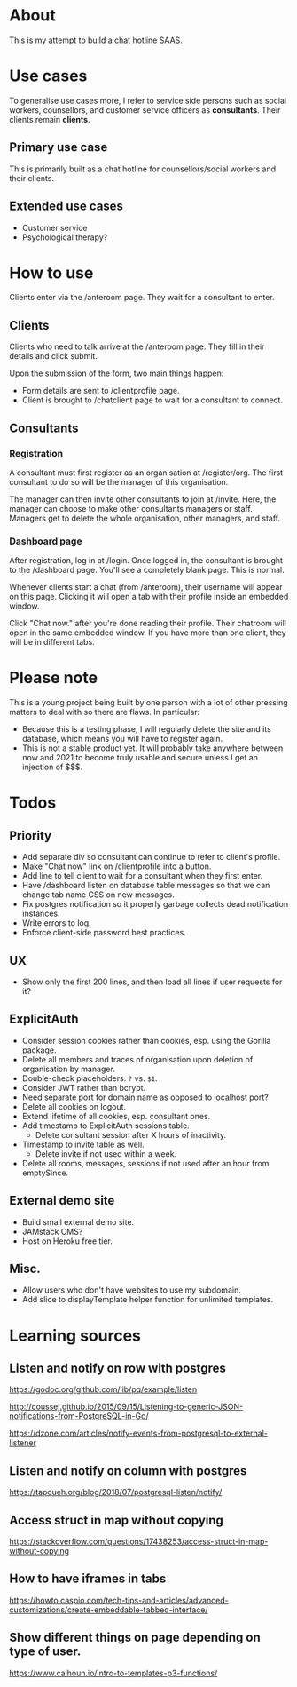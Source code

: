 # About

This is my attempt to build a chat hotline SAAS.

# Use cases

To generalise use cases more, I refer to service side persons such as social workers, counsellors, and customer service officers as **consultants**. Their clients remain **clients**.

## Primary use case

This is primarily built as a chat hotline for counsellors/social workers and their clients.

## Extended use cases

- Customer service
- Psychological therapy?

# How to use

Clients enter via the /anteroom page. They wait for a consultant to enter.

## Clients

Clients who need to talk arrive at the /anteroom page. They fill in their details and click submit.

Upon the submission of the form, two main things happen:

- Form details are sent to /clientprofile page.
- Client is brought to /chatclient page to wait for a consultant to connect.

## Consultants

### Registration

A consultant must first register as an organisation at /register/org. The first consultant to do so will be the manager of this organisation.

The manager can then invite other consultants to join at /invite. Here, the manager can choose to make other consultants managers or staff. Managers get to delete the whole organisation, other managers, and staff.

### Dashboard page

After registration, log in at /login. Once logged in, the consultant is brought to the /dashboard page. You'll see a completely blank page. This is normal.

Whenever clients start a chat (from /anteroom), their username will appear on this page. Clicking it will open a tab with their profile inside an embedded window.

Click "Chat now." after you're done reading their profile. Their chatroom will open in the same embedded window. If you have more than one client, they will be in different tabs.


# Please note

This is a young project being built by one person with a lot of other pressing matters to deal with so there are flaws. In particular:

- Because this is a testing phase, I will regularly delete the site and its database, which means you will have to register again.
- This is not a stable product yet. It will probably take anywhere between now and 2021 to become truly usable and secure unless I get an injection of $$$.


<!-- # Installation

The program is in two parts:

## The /anteroom page

You'll probably need help for this one. You'll need to embed anteroom.html in an iframe or something anywhere on your own website. Replace "secret_key_here" in `token` with the organisation name you registered with.

This allows you to maintain your own branding (that is, after I figure out how to let you use your own CSS without introducing security risks).

## The rest of it

There's no installation for the rest of the program. Register yourself as manager of your organisation at /register/org.

Once you register and log in, you can invite other members of your staff to join at /invite. Set whether or not the invitee should be Manager or Staff. An email with a one-time-only link to a registration page will be emailed to the invitee.

Managers get to delete the entire organisation, including all staff. So, be careful. -->


# Todos

## Priority
- Add separate div so consultant can continue to refer to client's profile.
- Make "Chat now" link on /clientprofile into a button.
- Add line to tell client to wait for a consultant when they first enter.
- Have /dashboard listen on database table messages so that we can change tab name CSS on new messages.
- Fix postgres notification so it properly garbage collects dead notification instances.
- Write errors to log.
- Enforce client-side password best practices.

## UX
- Show only the first 200 lines, and then load all lines if user requests for it?

## ExplicitAuth
- Consider session cookies rather than cookies, esp. using the Gorilla package.
- Delete all members and traces of organisation upon deletion of organisation by manager.
- Double-check placeholders. `?` vs. `$1`.
- Consider JWT rather than bcrypt.
- Need separate port for domain name as opposed to localhost port?
- Delete all cookies on logout.
- Extend lifetime of all cookies, esp. consultant ones.
- Add timestamp to ExplicitAuth sessions table.
  - Delete consultant session after X hours of inactivity.
- Timestamp to invite table as well.
  - Delete invite if not used within a week.
- Delete all rooms, messages, sessions if not used after an hour from emptySince.

## External demo site
- Build small external demo site.
- JAMstack CMS?
- Host on Heroku free tier.

## Misc.
- Allow users who don't have websites to use my subdomain.
- Add slice to displayTemplate helper function for unlimited templates.


# Learning sources

## Listen and notify on row with postgres

https://godoc.org/github.com/lib/pq/example/listen

http://coussej.github.io/2015/09/15/Listening-to-generic-JSON-notifications-from-PostgreSQL-in-Go/

https://dzone.com/articles/notify-events-from-postgresql-to-external-listener

## Listen and notify on column with postgres

https://tapoueh.org/blog/2018/07/postgresql-listen/notify/

## Access struct in map without copying

https://stackoverflow.com/questions/17438253/access-struct-in-map-without-copying

## How to have iframes in tabs

https://howto.caspio.com/tech-tips-and-articles/advanced-customizations/create-embeddable-tabbed-interface/

## Show different things on page depending on type of user.

https://www.calhoun.io/intro-to-templates-p3-functions/
